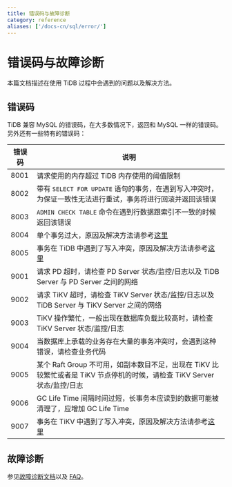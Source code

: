 ```yaml
---
title: 错误码与故障诊断
category: reference
aliases: ['/docs-cn/sql/error/']
---
```


# 错误码与故障诊断

本篇文档描述在使用 TiDB 过程中会遇到的问题以及解决方法。

## 错误码

TiDB 兼容 MySQL 的错误码，在大多数情况下，返回和 MySQL 一样的错误码。另外还有一些特有的错误码：

| 错误码 | 说明 |
| --------------------- | -------------------------------------------------- |
| 8001 | 请求使用的内存超过 TiDB 内存使用的阈值限制 |
| 8002 | 带有 `SELECT FOR UPDATE` 语句的事务，在遇到写入冲突时，为保证一致性无法进行重试，事务将进行回滚并返回该错误 |
| 8003 | `ADMIN CHECK TABLE` 命令在遇到行数据跟索引不一致的时候返回该错误 |
| 8004 | 单个事务过大，原因及解决方法请参考[这里](/faq/tidb.md#433-transaction-too-large-是什么原因怎么解决) |
| 8005 | 事务在 TiDB 中遇到了写入冲突，原因及解决方法请参考[这里](/faq/tidb.md#九故障排除) |
| 9001 | 请求 PD 超时，请检查 PD Server 状态/监控/日志以及 TiDB Server 与 PD Server 之间的网络 |
| 9002 | 请求 TiKV 超时，请检查 TiKV Server 状态/监控/日志以及 TiDB Server 与 TiKV Server 之间的网络 |
| 9003 | TiKV 操作繁忙，一般出现在数据库负载比较高时，请检查 TiKV Server 状态/监控/日志 |
| 9004 | 当数据库上承载的业务存在大量的事务冲突时，会遇到这种错误，请检查业务代码 |
| 9005 | 某个 Raft Group 不可用，如副本数目不足，出现在 TiKV 比较繁忙或者是 TiKV 节点停机的时候，请检查 TiKV Server 状态/监控/日志 |
| 9006 | GC Life Time 间隔时间过短，长事务本应读到的数据可能被清理了，应增加 GC Life Time |
| 9007 | 事务在 TiKV 中遇到了写入冲突，原因及解决方法请参考[这里](/faq/tidb.md#九故障排除) |

## 故障诊断

参见[故障诊断文档](/how-to/troubleshoot/cluster-setup.md)以及 [FAQ](/faq/tidb.md)。
